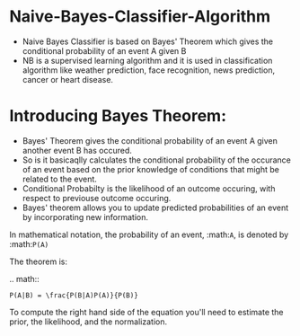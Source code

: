 # Naive-Bayes-Classifier-Algorithm

- Naive Bayes Classifier is based on Bayes' Theorem which gives the conditional probability of an event A given B
- NB is a supervised learning algorithm and it is used in classification algorithm like weather prediction, face recognition, news prediction, cancer or heart disease. 

# Introducing Bayes Theorem:
- Bayes' Theorem gives the conditional probability of an event A given another event B has occured. 
- So is it basicaqlly calculates the conditional probability of the occurance of an event based on the prior knowledge of conditions that might be related to the event.
- Conditional Probabilty is the likelihood of an outcome occuring, with respect to previouse outcome occuring.
- Bayes' theorem allows you to update predicted probabilities of an event by incorporating new information.

In mathematical notation, the probability of an event, :math:`A`, is denoted by
:math:`P(A)`

The theorem is:

.. math::

    P(A|B) = \frac{P(B|A)P(A)}{P(B)}

To compute the right hand side of the equation you'll need to estimate the
prior, the likelihood, and the normalization.

